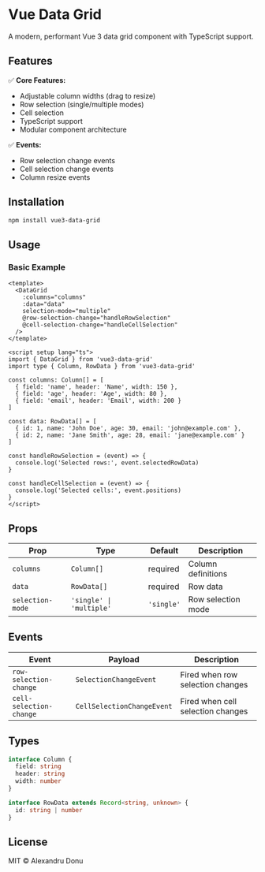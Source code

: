 # Vue Data Grid

A modern, performant Vue 3 data grid component with TypeScript support.

## Features

✅ **Core Features:**
- Adjustable column widths (drag to resize)
- Row selection (single/multiple modes)  
- Cell selection
- TypeScript support
- Modular component architecture

✅ **Events:**
- Row selection change events
- Cell selection change events
- Column resize events

## Installation

```bash
npm install vue3-data-grid
```

## Usage

### Basic Example

```vue
<template>
  <DataGrid
    :columns="columns"
    :data="data"
    selection-mode="multiple"
    @row-selection-change="handleRowSelection"
    @cell-selection-change="handleCellSelection"
  />
</template>

<script setup lang="ts">
import { DataGrid } from 'vue3-data-grid'
import type { Column, RowData } from 'vue3-data-grid'

const columns: Column[] = [
  { field: 'name', header: 'Name', width: 150 },
  { field: 'age', header: 'Age', width: 80 },
  { field: 'email', header: 'Email', width: 200 }
]

const data: RowData[] = [
  { id: 1, name: 'John Doe', age: 30, email: 'john@example.com' },
  { id: 2, name: 'Jane Smith', age: 28, email: 'jane@example.com' }
]

const handleRowSelection = (event) => {
  console.log('Selected rows:', event.selectedRowData)
}

const handleCellSelection = (event) => {
  console.log('Selected cells:', event.positions)
}
</script>
```

## Props

| Prop | Type | Default | Description |
|------|------|---------|-------------|
| `columns` | `Column[]` | required | Column definitions |
| `data` | `RowData[]` | required | Row data |
| `selection-mode` | `'single' \| 'multiple'` | `'single'` | Row selection mode |

## Events

| Event | Payload | Description |
|-------|---------|-------------|
| `row-selection-change` | `SelectionChangeEvent` | Fired when row selection changes |
| `cell-selection-change` | `CellSelectionChangeEvent` | Fired when cell selection changes |

## Types

```typescript
interface Column {
  field: string
  header: string
  width: number
}

interface RowData extends Record<string, unknown> {
  id: string | number
}
```

## License

MIT © Alexandru Donu